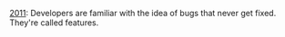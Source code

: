 <a href="http://scripting.com/stories/2011/02/25/viewingRssInABrowser.html">2011</a>: Developers are familiar with the idea of bugs that never get fixed. They're called features.
